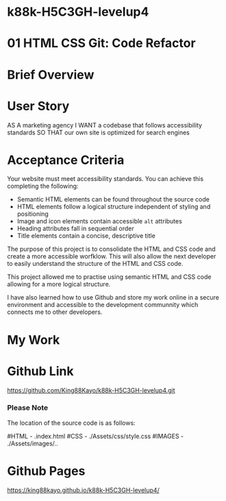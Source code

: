 # k88k-H5C3GH-levelup4
# 01 HTML CSS Git: Code Refactor

# Brief Overview

# User Story


AS A marketing agency
I WANT a codebase that follows accessibility standards
SO THAT our own site is optimized for search engines


# Acceptance Criteria

Your website must meet accessibility standards. You can achieve this completing the following:

* Semantic HTML elements can be found throughout the source code
* HTML elements follow a logical structure independent of styling and positioning
* Image and icon elements contain accessible `alt` attributes
* Heading attributes fall in sequential order
* Title elements contain a concise, descriptive title



The purpose of this project is to consolidate the HTML and CSS code and create a more accessible worfklow. This will also allow the next developer to easily understand the structure of the HTML and CSS code.

This project allowed me to practise using semantic HTML and CSS code allowing for a more logical structure. 

I have also learned how to use Github and store my work online in a secure environment and accessible to the development communnity which connects me to other developers.

# My Work

# Github Link
https://github.com/King88Kayo/k88k-H5C3GH-levelup4.git

### Please Note

The location of the source code is as follows:

#HTML - .index.html
#CSS - ./Assets/css/style.css
#IMAGES - ./Assets/images/..

# Github Pages
https://king88kayo.github.io/k88k-H5C3GH-levelup4/